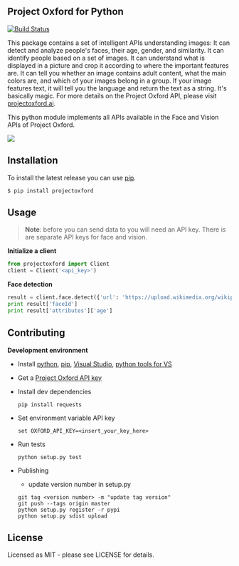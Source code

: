 ## Project Oxford for Python
[![Build Status](https://travis-ci.org/scsouthw/project-oxford-python.svg?branch=master)](https://travis-ci.org/scsouthw/project-oxford-python)

This package contains a set of intelligent APIs understanding images: It can detect and analyze people's faces, their age, gender, and similarity. It can identify people based on a set of images. It can understand what is displayed in a picture and crop it according to where the important features are. It can tell you whether an image contains adult content, what the main colors are, and which of your images belong in a group. If your image features text, it will tell you the language and return the text as a string. It's basically magic. For more details on the Project Oxford API, please visit [projectoxford.ai](projectoxford.ai/demo/face#detection).

This python module implements all APIs available in the Face and Vision APIs of Project Oxford.

![](https://i.imgur.com/Zrsnhd3.jpg)

## Installation ##

To install the latest release you can use [pip](http://www.pip-installer.org/).

```
$ pip install projectoxford
```

## Usage ##

>**Note**: before you can send data to you will need an API key. There is are separate API keys for face and vision.

**Initialize a client**
```python
from projectoxford import Client
client = Client('<api_key>')
```

**Face detection**
```python
result = client.face.detect({'url': 'https://upload.wikimedia.org/wikipedia/commons/1/19/Bill_Gates_June_2015.jpg'})
print result['faceId']
print result['attributes']['age']
```

## Contributing
**Development environment**

* Install [python](https://www.python.org/downloads/), [pip](http://pip.readthedocs.org/en/stable/installing/), [Visual Studio](https://www.visualstudio.com/en-us/visual-studio-homepage-vs.aspx), [python tools for VS](https://www.visualstudio.com/en-us/features/python-vs.aspx)

* Get a [Project Oxford API key](https://www.projectoxford.ai/)

* Install dev dependencies
    
    ```
    pip install requests
    ```
* Set environment variable API key
    
    ```
    set OXFORD_API_KEY=<insert_your_key_here>
    ```
* Run tests
    
    ```
    python setup.py test
    ```
* Publishing
	- update version number in setup.py
	```
	git tag <version number> -m "update tag version"
	git push --tags origin master
	python setup.py register -r pypi
	python setup.py sdist upload
	```

## License
Licensed as MIT - please see LICENSE for details.
